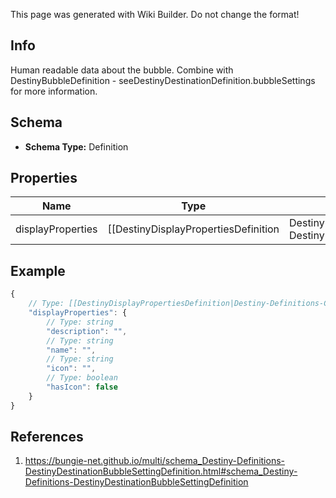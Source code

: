 <span class="wiki-builder">This page was generated with Wiki Builder. Do not change the format!</span>

## Info
Human readable data about the bubble.  Combine with DestinyBubbleDefinition - seeDestinyDestinationDefinition.bubbleSettings for more information.

## Schema
* **Schema Type:** Definition

## Properties
Name | Type | Description
---- | ---- | -----------
displayProperties | [[DestinyDisplayPropertiesDefinition|Destiny-Definitions-Common-DestinyDisplayPropertiesDefinition]]:Definition | 

## Example
```javascript
{
    // Type: [[DestinyDisplayPropertiesDefinition|Destiny-Definitions-Common-DestinyDisplayPropertiesDefinition]]:Definition
    "displayProperties": {
        // Type: string
        "description": "",
        // Type: string
        "name": "",
        // Type: string
        "icon": "",
        // Type: boolean
        "hasIcon": false
    }
}

```

## References
1. https://bungie-net.github.io/multi/schema_Destiny-Definitions-DestinyDestinationBubbleSettingDefinition.html#schema_Destiny-Definitions-DestinyDestinationBubbleSettingDefinition
